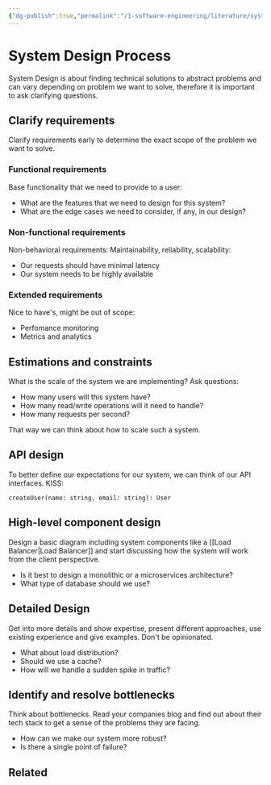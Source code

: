 ```yaml
---
{"dg-publish":true,"permalink":"/1-software-engineering/literature/system-design-process/","tags":["code/system_design"],"created":"2023-09-07T07:02:04.028-05:00","updated":"2023-09-19T08:08:04.512-05:00"}
---
```


# System Design Process
System Design is about finding technical solutions to abstract problems and can vary depending on problem we want to solve, therefore it is important to ask clarifying questions.
## Clarify requirements
Clarify requirements early to determine the exact scope of the problem we want to solve.
### Functional requirements
Base functionality that we need to provide to a user: 
- What are the features that we need to design for this system?
- What are the edge cases we need to consider, if any, in our design?
### Non-functional requirements
Non-behavioral requirements: Maintainability, reliability, scalability:
- Our requests should have minimal latency
- Our system needs to be highly available
### Extended requirements
Nice to have's, might be out of scope:
- Perfomance monitoring
- Metrics and analytics
## Estimations and constraints
What is the scale of the system we are implementing? Ask questions:
- How many users will this system have?
- How many read/write operations will it need to handle?
- How many requests per second?

That way we can think about how to scale such a system.
## API design
To better define our expectations for our system, we can think of our API interfaces. KISS:

`createUser(name: string, email: string): User`
## High-level component design
Design a basic diagram including system components like a [[Load Balancer\|Load Balancer]] and start discussing how the system will work from the client perspective.

- Is it best to design a monolithic or a microservices architecture?
- What type of database should we use?
## Detailed Design
Get into more details and show expertise, present different approaches, use existing experience and give examples. Don't be opinionated.

- What about load distribution?
- Should we use a cache?
- How will we handle a sudden spike in traffic?
## Identify and resolve bottlenecks
Think about bottlenecks. Read your companies blog and find out about their tech stack to get a sense of the problems they are facing.

- How can we make our system more robust?
- Is there a single point of failure?
## Related